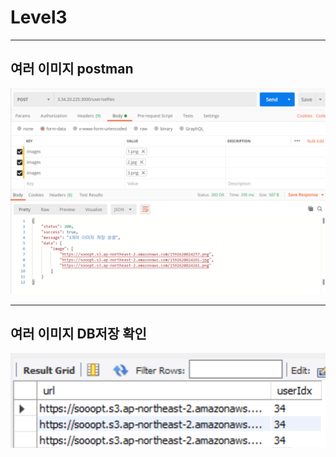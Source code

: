 # **Level3**
- - -
## **여러 이미지 postman**
![title](https://github.com/our-sopt-server-team7/hyeonjooo/blob/master/homework7/practice/img/postman.png)

- - -
## **여러 이미지 DB저장 확인**
![title](https://github.com/our-sopt-server-team7/hyeonjooo/blob/master/homework7/practice/img/db.png)